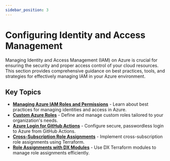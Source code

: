 ```yaml
---
sidebar_position: 3
---
```


# Configuring Identity and Access Management

Managing Identity and Access Management (IAM) on Azure is crucial for ensuring
the security and proper access control of your cloud resources. This section
provides comprehensive guidance on best practices, tools, and strategies for
effectively managing IAM in your Azure environment.

## Key Topics

- **[Managing Azure IAM Roles and Permissions](./azure-iam.md)** - Learn about
  best practices for managing identities and access in Azure.
- **[Custom Azure Roles](./custom-roles.md)** - Define and manage custom roles
  tailored to your organization's needs.
- **[Azure Login for GitHub Actions](./azure-login.md)** - Configure secure,
  passwordless login to Azure from GitHub Actions.
- **[Cross-Subscription Role Assignments](./iam-cross-subscription.md)** -
  Implement cross-subscription role assignments using Terraform.
- **[Role Assignments with DX Modules](../terraform/using-terraform-registry-modules.md#role-assignments)** -
  Use DX Terraform modules to manage role assignments efficiently.
